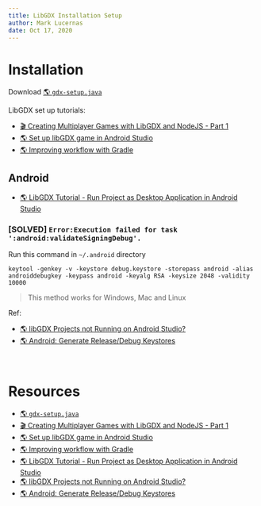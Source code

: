 ```yaml
---
title: LibGDX Installation Setup
author: Mark Lucernas
date: Oct 17, 2020
---
```



# Installation

Download [🌎 `gdx-setup.java`](https://libgdx.badlogicgames.com/download.html)

LibGDX set up tutorials:

- [🎬 Creating Multiplayer Games with LibGDX and NodeJS - Part 1](https://www.youtube.com/watch?v=uIPAaDslhPM&t=284s)
- [🌎 Set up libGDX game in Android Studio](http://techduke.io/set-up-libgdx-game-in-android-studio/)
- [🌎 Improving workflow with Gradle](https://github.com/libgdx/libgdx/wiki/Improving-workflow-with-Gradle#how-to-remove-gradle-ide-integration-from-your-project)

## Android

- [🌎 LibGDX Tutorial - Run Project as Desktop Application in Android Studio](https://www.youtube.com/watch?v=LFs3GiP2Zkc)

### [SOLVED] `Error:Execution failed for task ':android:validateSigningDebug'.`

Run this command in `~/.android` directory

```
keytool -genkey -v -keystore debug.keystore -storepass android -alias androiddebugkey -keypass android -keyalg RSA -keysize 2048 -validity 10000
```

> This method works for Windows, Mac and Linux

Ref:

- [🌎 libGDX Projects not Running on Android Studio?](https://www.reddit.com/r/libgdx/comments/85pjwt/libgdx_projects_not_running_on_android_studio/?utm_source=share&utm_medium=web2x&context=3)
- [🌎 Android: Generate Release/Debug Keystores](https://coderwall.com/p/r09hoq/android-generate-release-debug-keystores)


<br>

# Resources

- [🌎 `gdx-setup.java`](https://libgdx.badlogicgames.com/download.html)
- [🎬 Creating Multiplayer Games with LibGDX and NodeJS - Part 1](https://www.youtube.com/watch?v=uIPAaDslhPM&t=284s)
- [🌎 Set up libGDX game in Android Studio](http://techduke.io/set-up-libgdx-game-in-android-studio/)
- [🌎 Improving workflow with Gradle](https://github.com/libgdx/libgdx/wiki/Improving-workflow-with-Gradle#how-to-remove-gradle-ide-integration-from-your-project)
- [🌎 LibGDX Tutorial - Run Project as Desktop Application in Android Studio](https://www.youtube.com/watch?v=LFs3GiP2Zkc)
- [🌎 libGDX Projects not Running on Android Studio?](https://www.reddit.com/r/libgdx/comments/85pjwt/libgdx_projects_not_running_on_android_studio/?utm_source=share&utm_medium=web2x&context=3)
- [🌎 Android: Generate Release/Debug Keystores](https://coderwall.com/p/r09hoq/android-generate-release-debug-keystores)

